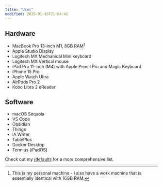 ```yaml
---
title: "Uses"
modified: 2025-01-16T21:04:42
---
```


## Hardware

- MacBook Pro 13-inch M1, 8GB RAM[^1]
- Apple Studio Display
- Logitech MX Mechanical Mini keyboard
- Logitech MX Vertical mouse
- iPad Pro 11-inch (M4) with Apple Pencil Pro and Magic Keyboard
- iPhone 15 Pro
- Apple Watch Ultra
- AirPods Pro 2
- Kobo Libra 2 eReader

## Software

- macOS Sequoia
- VS Code
- Obsidian
- Things
- iA Writer
- TablePlus
- Docker Desktop
- Termius (iPadOS)

Check out my [/defaults](/defaults) for a more comprehensive list.

[^1]: This is my personal machine - I also have a work machine that is essentially identical with 16GB RAM.